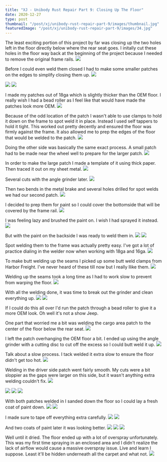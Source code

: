 ```yaml
---
title: "XJ - Unibody Rust Repair Part 9: Closing Up The Floor"
date: 2020-12-27
type: post
thumbnail: "/post/xj/unibody-rust-repair-part-9/images/thumbnail.jpg"
featuredImage: "/post/xj/unibody-rust-repair-part-9/images/34.jpg"
---
```


The least exciting portion of this project by far was closing up the two holes left in the floor directly below where the rear seat goes. I initally cut these holes in the floor way back at the beginning of the project because I needed to remove the original frame rails.
![](images/1.jpg)

Before I could even weld them closed I had to make some smaller patches on the edges to simplify closing them up.
![](images/2.jpg)

![](images/3.jpg)
![](images/4.jpg)

I made my patches out of 18ga which is slightly thicker than the OEM floor. I really wish I had a bead roller as I feel like that would have made the patches look more OEM.
![](images/5.jpg)

Because of the odd location of the patch I wasn't able to use clamps to hold it down on the frame to spot weld it in place. Instead I used self tappers to hold it tight. This worked out pretty decently and ensured the floor was firmly against the frame. It also allowed me to prep the edges of the floor that would be welded to the patch.
![](images/6.jpg)

Doing the other side was basically the same exact process. A small patch had to be made near the wheel well to prepare for the larger patch.
![](images/7.jpg)

In order to make the large patch I made a template of it using thick paper. Then traced it out on my sheet metal.
![](images/8.jpg)

Several cuts with the angle grinder later.
![](images/9.jpg)

Then two bends in the metal brake and several holes drilled for spot welds we had our second patch.
![](images/10.jpg)

I decided to prep them for paint so I could cover the bottomside that will be covered by the frame rail.
![](images/11.jpg)

I was feeling lazy and brushed the paint on. I wish I had sprayed it instead.
![](images/12.jpg)

But with the paint on the backside I was ready to weld them in.
![](images/13.jpg)
![](images/14.jpg)

Spot welding them to the frame was actually pretty easy. I've got a lot of practice dialing in the welder now when working with 18ga and 16ga.
![](images/15.jpg)

To make butt welding up the seams I picked up some butt weld clamps from Harbor Freight. I've never heard of these till now but I really llike them.
![](images/16.jpg)

Welding up the seams took a long time as I had to work slow to prevent from warping the floor.
![](images/17.jpg)

With all the welding done, it was time to break out the grinder and clean everything up.
![](images/18.jpg)
![](images/19.jpg)

If I could do this all over I'd run the patch through a bead roller to give it a more OEM look. Oh well it's not a show Jeep.

One part that worried me a bit was welding the cargo area patch to the center of the floor below the rear seat.
![](images/20.jpg)

I left the patch overhanging the OEM floor a bit. I ended up using the angle grinder with a cutting disc to cut off the excess so I could butt weld it up.
![](images/21.jpg)

Talk about a slow process. I tack welded it extra slow to ensure the floor didn't get too hot.
![](images/22.jpg)

Welding in the driver side patch went fairly smooth. My cuts were a bit sloppier as the gaps were larger on this side, but it wasn't anything extra welding couldn't fix.
![](images/23.jpg)

![](images/24.jpg)
![](images/25.jpg)
![](images/26.jpg)

With both patches welded in I sanded down the floor so I could lay a fresh coat of paint down.
![](images/27.jpg)
![](images/28.jpg)

I made sure to tape off everything extra carefully.
![](images/29.jpg)
![](images/30.jpg)

And two coats of paint later it was looking better.
![](images/31.jpg)
![](images/32.jpg)
![](images/33.jpg)

Well until it dried. The floor ended up with a lot of overspray unfortunately. This was my first time spraying in an enclosed area and I didn't realize the lack of airflow would cause a massive overspray issue. Live and learn I suppose. Least it'll be hidden underneath all the carpet and what not.
![](images/34.jpg)
